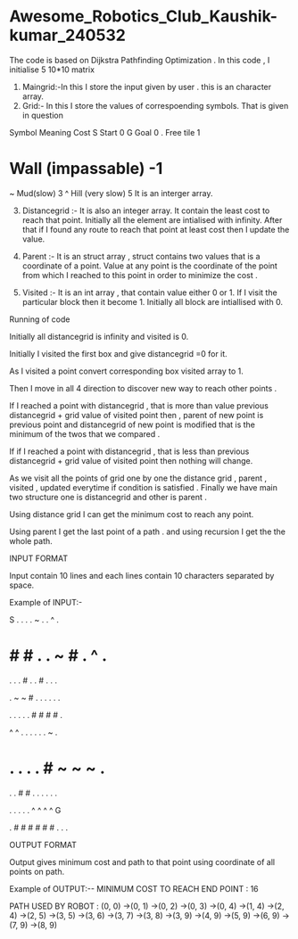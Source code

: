 # Awesome_Robotics_Club_Kaushik-kumar_240532
The code is based on Dijkstra Pathfinding Optimization . 
In this code , I initialise 5 10*10   matrix
1)	Maingrid:-In this I store the input given by user . this is an character array.
2)	Grid:- In this I store the values of correspoending  symbols. That is given in question 

	
Symbol	Meaning	Cost
S	Start	0
G	Goal	0
.	Free tile	1
#	Wall (impassable)	-1
~	Mud(slow)	3
^	Hill (very slow)	5
It is an interger array.

3)	Distancegrid :- It is also an integer array. It contain the  least cost to reach that point.
Initially all the element are intialised with infinity. After that if I found any route to reach that point at least cost then I update the value.

4)	Parent :- It is an struct array , struct contains two values that is a coordinate of a point. Value at any point is the coordinate of the point from which I reached to this point in order to minimize the cost .
5)	Visited :- It is an int array , that contain value either 0 or 1. If I visit the particular block then it become 1. Initially all block are intiallised  with 0.



Running of code 

Initially all distancegrid is infinity and visited is 0.

Initially I visited the first box and give distancegrid =0 for it.

As I visited a point convert corresponding box  visited array to 1.

Then I move in all 4 direction to discover new way to reach other points .

 If I reached a point with distancegrid , that is more than  value previous distancegrid + grid value of visited point then , parent of new point is previous point   and distancegrid of new point is modified  that is the minimum of the twos that we compared .
 
 If if I reached a point with distancegrid , that is less than previous distancegrid + grid value of visited point then nothing will change. 

 
As we visit all the points of grid one by one the distance grid , parent , visited , updated everytime if condition is satisfied .
Finally we have main two structure one is distancegrid and other is parent . 

Using distance grid I can get the  minimum cost to reach any point. 

Using parent I get the last point of a path . and using recursion I get the the whole path.



INPUT FORMAT

Input contain 10 lines and each lines contain 10 characters separated by space.

Example of INPUT:-

S . . . . ~ . . ^ .

# # # . . ~ # . ^ .

. . . # . . # . . .

. ~ ~ # . . . . . .

. . . . . # # # # .

^ ^ . . . . . . ~ .

# . . . . # ~ ~ ~ .

. . # # . . . . . .

. . . . . ^ ^ ^ ^ G

. # # # # # # . . .

OUTPUT FORMAT

Output gives minimum cost and path to that point using coordinate of all points on path.

 Example of OUTPUT:--   MINIMUM COST TO REACH END POINT : 16
 
PATH USED BY ROBOT : (0, 0) ->(0, 1) ->(0, 2) ->(0, 3) ->(0, 4) ->(1, 4) ->(2, 4) ->(2, 5) ->(3, 5) ->(3, 6) ->(3, 7) ->(3, 8) ->(3, 9) ->(4, 9) ->(5, 9) ->(6, 9) ->(7, 9) ->(8, 9)

